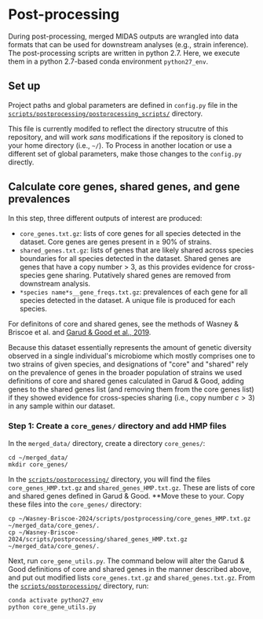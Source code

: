 # Post-processing

During post-processing, merged MIDAS outputs are wrangled into data formats that can be used for downstream analyses (e.g., strain inference). The post-processing scripts are written in python 2.7. Here, we execute them in a python 2.7-based conda environment `python27_env`.

## Set up

Project paths and global parameters are defined in `config.py` file in the [`scripts/postprocessing/postprocessing_scripts/`](https://github.com/garudlab/Wasney-Briscoe-2024/tree/main/scripts/postprocessing_scripts/) directory.

This file is currently modifed to reflect the directory strucutre of this repository, and will work *sans* modifications if the repository is cloned to your home directory (i.e., `~/`). To Process in another location or use a different set of global parameters, make those changes to the `config.py` directly.

## Calculate core genes, shared genes, and gene prevalences

In this step, three different outputs of interest are produced:
- `core_genes.txt.gz`: lists of core genes for all species detected in the dataset. Core genes are genes present in $\ge$ 90% of strains.
- `shared_genes.txt.gz`: lists of genes that are likely shared across species boundaries for all species detected in the dataset. Shared genes are genes that have a copy number $\gt$ 3, as this provides evidence for cross-species gene sharing. Putatively shared genes are removed from downstream analysis.
- `*species name*s__gene_freqs.txt.gz`: prevalences of each gene for all species detected in the dataset. A unique file is produced for each species.

For definitons of core and shared genes, see the methods of Wasney & Briscoe et al. and [Garud & Good et al., 2019](https://journals.plos.org/plosbiology/article?id=10.1371/journal.pbio.3000102).

Because this dataset essentially represents the amount of genetic diversity observed in a single individual's microbiome which mostly comprises one to two strains of given species, and designations of "core" and "shared" rely on the prevalence of genes in the broader population of strains we used definitions of core and shared genes calculated in Garud & Good, adding genes to the shared genes list (and removing them from the core genes list) if they showed evidence for cross-species sharing (i.e., copy number $c \gt 3$) in any sample within our dataset.

### Step 1: Create a `core_genes/` directory and add HMP files

In the `merged_data/` directory, create a directory `core_genes/`:

```
cd ~/merged_data/
mkdir core_genes/
```

In the [`scripts/postprocessing/`](https://github.com/garudlab/Wasney-Briscoe-2024/tree/main/scripts/postprocessing) directory, you will find the files `core_genes_HMP.txt.gz` and `shared_genes_HMP.txt.gz`. These are lists of core and shared genes defined in Garud & Good. **Move these to your. Copy these files into the `core_genes/` directory:

```
cp ~/Wasney-Briscoe-2024/scripts/postprocessing/core_genes_HMP.txt.gz ~/merged_data/core_genes/.
cp ~/Wasney-Briscoe-2024/scripts/postprocessing/shared_genes_HMP.txt.gz ~/merged_data/core_genes/.
```

Next, run `core_gene_utils.py`. The command below will alter the Garud & Good definitions of core and shared genes in the manner described above, and put out modified lists `core_genes.txt.gz` and `shared_genes.txt.gz`. From the [`scripts/postprocessing/`](https://github.com/garudlab/Wasney-Briscoe-2024/tree/main/scripts/postprocessing) directory, run:

```
conda activate python27_env
python core_gene_utils.py
```





